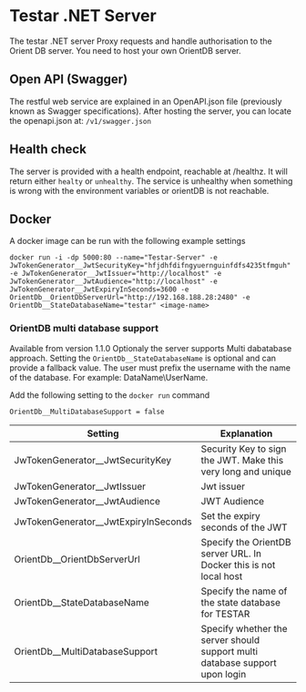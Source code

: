 ﻿# Testar .NET Server
The testar .NET server Proxy requests and handle authorisation to the Orient DB server. You need to host your own OrientDB server. 

## Open API (Swagger)
The restful web service are explained in an OpenAPI.json file (previously known as Swagger specifications).
After hosting the server, you can locate the openapi.json at: `/v1/swagger.json`

## Health check
The server is provided with a health endpoint, reachable at /healthz. It will return either `healty` or `unhealthy`. 
The service is unhealthy when something is wrong with the environment variables or orientDB is not reachable. 

## Docker
A docker image can be run with the following example settings
```
docker run -i -dp 5000:80 --name="Testar-Server" -e JwTokenGenerator__JwtSecurityKey="hfjdhfdifngyuernguinfdfs4235tfmguh" -e JwTokenGenerator__JwtIssuer="http://localhost" -e JwTokenGenerator__JwtAudience="http://localhost" -e JwTokenGenerator__JwtExpiryInSeconds=3600 -e OrientDb__OrientDbServerUrl="http://192.168.188.28:2480" -e OrientDb__StateDatabaseName="testar" <image-name>
```

### OrientDB multi database support
Available from version 1.1.0
Optionaly the server supports Multi dabatabase approach. Setting the `OrientDb__StateDatabaseName` 
is optional and can provide a fallback value. The user must prefix the username with the name of 
the database. For example: DataName\UserName. 

Add the following setting to the `docker run` command

```
OrientDb__MultiDatabaseSupport = false
```

| Setting | Explanation |
| --- | --- 
JwTokenGenerator__JwtSecurityKey | Security Key to sign the JWT. Make this very long and unique |
JwTokenGenerator__JwtIssuer | Jwt issuer |
JwTokenGenerator__JwtAudience | JWT Audience |
JwTokenGenerator__JwtExpiryInSeconds | Set the expiry seconds of the JWT |
OrientDb__OrientDbServerUrl | Specify the OrientDB server URL. In Docker this is not local host |
OrientDb__StateDatabaseName | Specify the name of the state database for TESTAR |
OrientDb__MultiDatabaseSupport | Specify whether the server should support multi database support upon login |